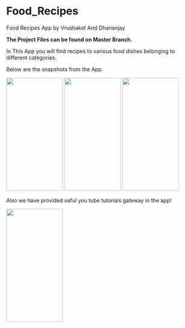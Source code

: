 # Food_Recipes
Food Recipes App by Vrushaket And Dhananjay

**The Project Files can be found on Master Branch.**

In This App you will find recipes to various food dishes belonging to different categories.

Below are the snapshots from the App.

<p float = "right" ; padding: 40px;margin: 20px;>
  <img src="https://user-images.githubusercontent.com/59718916/112716948-82ff8f80-8f0f-11eb-8770-44a3132a20f6.jpeg" width="150" height="300"/>
  
  <img src="https://user-images.githubusercontent.com/59718916/112744073-58b6dc00-8fba-11eb-89ce-047b60c24206.jpeg" width="150" height="300"/>
  
  <img src="https://user-images.githubusercontent.com/59718916/112744087-7126f680-8fba-11eb-93bf-8314f4ebc172.jpeg" width="150" height="300"/>


</p>

Also we have provided usful you tube tutorials gateway in the app!

<img src="https://user-images.githubusercontent.com/59718916/112744209-96683480-8fbb-11eb-9b30-744c16dc6bcf.jpeg" width="150" height="300"/>
